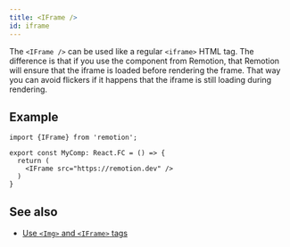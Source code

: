 ```yaml
---
title: <IFrame />
id: iframe
---
```


The `<IFrame />` can be used like a regular `<iframe>` HTML tag.
The difference is that if you use the component from Remotion, that Remotion will ensure that the iframe is loaded before rendering the frame. That way you can avoid flickers if it happens that the iframe is still loading during rendering.

## Example

```tsx
import {IFrame} from 'remotion';

export const MyComp: React.FC = () => {
  return (
    <IFrame src="https://remotion.dev" />
  )
}

```

## See also

- [Use `<Img>` and `<IFrame>` tags](/docs/use-img-and-iframe)
